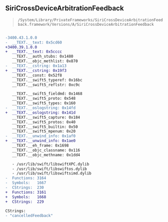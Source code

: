 ## SiriCrossDeviceArbitrationFeedback

> `/System/Library/PrivateFrameworks/SiriCrossDeviceArbitrationFeedback.framework/Versions/A/SiriCrossDeviceArbitrationFeedback`

```diff

-3400.43.1.0.0
-  __TEXT.__text: 0x5cd60
+3400.39.1.0.0
+  __TEXT.__text: 0x5cccc
   __TEXT.__auth_stubs: 0x1480
   __TEXT.__objc_methlist: 0x870
-  __TEXT.__cstring: 0x1a13
+  __TEXT.__cstring: 0x19f3
   __TEXT.__const: 0x52f8
   __TEXT.__swift5_typeref: 0x16bc
   __TEXT.__swift5_reflstr: 0xc9c

   __TEXT.__swift5_fieldmd: 0x1468
   __TEXT.__swift5_proto: 0x548
   __TEXT.__swift5_types: 0x160
-  __TEXT.__oslogstring: 0x14fd
+  __TEXT.__oslogstring: 0x141d
   __TEXT.__swift5_capture: 0x184
   __TEXT.__swift5_protos: 0x40
   __TEXT.__swift5_builtin: 0x50
   __TEXT.__swift5_mpenum: 0x20
-  __TEXT.__unwind_info: 0x1af0
+  __TEXT.__unwind_info: 0x1ae0
   __TEXT.__eh_frame: 0x1698
   __TEXT.__objc_classname: 0x116
   __TEXT.__objc_methname: 0x1dd4

   - /usr/lib/swift/libswiftXPC.dylib
   - /usr/lib/swift/libswiftos.dylib
   - /usr/lib/swift/libswiftsimd.dylib
-  Functions: 3164
-  Symbols:   1667
-  CStrings:  230
+  Functions: 3161
+  Symbols:   1668
+  CStrings:  229
 
CStrings:
- "cancelledFeedback"

```
